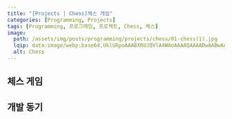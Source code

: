 ```yaml
---
title: "[Projects | Chess]체스 게임"
categories: [Programming, Projects]
tags: [Programming, 프로그래밍, 프로젝트, Chess, 체스]
image:
  path: /assets/img/posts/programming/projects/chess/01-chess(1).jpg
  lqip: data:image/webp;base64,UklGRpoAAABXRUJQVlA4WAoAAAAQAAAADwAABwAAQUxQSDIAAAARL0AmbZurmr57yyIiqE8oiG0bejIYEQTgqiDA9vqnsUSI6H+oAERp2HZ65qP/VIAWAFZQOCBCAAAA8AEAnQEqEAAIAAVAfCWkAALp8sF8rgRgAP7o9FDvMCkMde9PK7euH5M1m6VWoDXf2FkP3BqV0ZYbO6NA/VFIAAAA
  alt: Chess
---
```


## 체스 게임

## 개발 동기